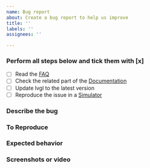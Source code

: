 ```yaml
---
name: Bug report
about: Create a bug report to help us improve
title: ''
labels: ''
assignees: ''

---
```


<!--
IMPORTANT
Issues that don't use this template will be ignored and closed.
-->

### Perform all steps below and tick them with [x]
- [ ] Read the [FAQ](https://docs.lvgl.io/master/intro/index.html#faq)
- [ ] Check the related part of the [Documentation](https://docs.lvgl.io/)
- [ ] Update lvgl to the latest version
- [ ] Reproduce the issue in a [Simulator](https://docs.lvgl.io/latest/en/html/get-started/pc-simulator.html)

### Describe the bug
<!--
A clear and concise description of what the bug is.
-->

### To Reproduce
<!--
Provide a small, independent code sample that can be used to reproduce the issue.
Ideally this should work in the PC simulator unless the problem is specific to a platform.
Format the code like this:
```c
your code here
```
-->

### Expected behavior
<!--
A clear and concise description of what you expected to happen.
-->

### Screenshots or video
<!--
If applicable, add screenshots to help explain your problem.
-->
